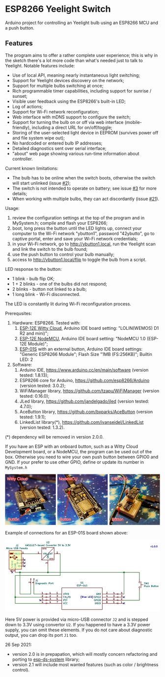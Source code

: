 # ESP8266 Yeelight Switch
Arduino project for controlling an Yeelight bulb using an ESP8266 MCU and a push button.

## Features
The program aims to offer a rather complete user experience; this is why in the sketch there's a lot more code than what's needed just to talk to Yeelight. Notable features include:

* Use of local API, meaning nearly instantaneous light switching;
* Support for Yeelight devices discovery on the network;
* Support for multiple bulbs switching at once;
* Rich programmable timer capabilities, including support for sunrise / sunset;
* Visible user feedback using the ESP8266's built-in LED;
* Log of actions;
* Support for Wi-Fi network reconfiguration;
* Web interface with mDNS support to configure the switch;
* Support for turning the bulb on or off via web interface (mobile-friendly), including a direct URL for on/off/toggle;
* Storing of the user-selected light device in EEPROM (survives power off and file system wipe out);
* No hardcoded or entered bulb IP addresses;
* Detailed diagnostics sent over serial interface;
* "about" web page showing various run-time information about controller.

Current known limitations:
* The bulb has to be online when the switch boots, otherwise the switch will start unlinked (issue [#2](https://github.com/denis-stepanov/esp8266-yeelight-switch/issues/2));
* The switch is not intended to operate on battery; see issue [#3](https://github.com/denis-stepanov/esp8266-yeelight-switch/issues/3) for more details;
* When working with multiple bulbs, they can act discordantly (issue [#21](https://github.com/denis-stepanov/esp8266-yeelight-switch/issues/21)).

Usage:
 1. review the configuration settings at the top of the program and in MySystem.h; compile and flash your ESP8266;
 2. boot, long press the button until the LED lights up, connect your computer to the Wi-Fi network "ybutton1", password "42ybutto", go to captive portal, enter and save your Wi-Fi network credentials;
 3. in your Wi-Fi network, go to http://ybutton1.local, run the Yeelight scan and link the switch to the bulb found;
 4. use the push button to control your bulb manually;
 5. access to http://ybutton1.local/flip to toggle the bulb from a script.
 
 LED response to the button:
 * 1 blink  - bulb flip OK;
 * 1 + 2 blinks - one of the bulbs did not respond;
 * 2 blinks - button not linked to a bulb;
 * 1 long blink - Wi-Fi disconnected.
 
 The LED is constantly lit during Wi-Fi reconfiguration process.
 
 Prerequsites:
 1. Hardware: ESP8266. Tested with:
    1. [ESP-12E Witty Cloud](https://www.instructables.com/Witty-Cloud-Module-Adapter-Board/), Arduino IDE board setting: "LOLIN(WEMOS) D1 R2 and mini)";
    2. [ESP-12E NodeMCU](https://www.make-it.ca/nodemcu-details-specifications/), Arduino IDE board setting: "NodeMCU 1.0 (ESP-12E Module)";
    3. [ESP-01S](https://diyprojects.io/esp01-get-started-arduino-platformio-ide-module-choose-pinout/) with an external button, Arduino IDE board settings: "Generic ESP8266 Module"; Flash Size "1MB (FS:256KB)"; Builtin LED: 2
 2. Software:
    1. Arduino IDE, https://www.arduino.cc/en/main/software (version tested: 1.8.13);
    2. ESP8266 core for Arduino, https://github.com/esp8266/Arduino (version tested: 3.0.2);
    3. WiFiManager library, https://github.com/tzapu/WiFiManager (version tested: 0.16.0);
    4. JLed library, https://github.com/jandelgado/jled (version tested: 4.7.0);
    5. AceButton library, https://github.com/bxparks/AceButton (version tested: 1.9.1);
    6. LinkedList library(*), https://github.com/ivanseidel/LinkedList (version tested: 1.3.2).

(*) dependency will be removed in version 2.0.0.
 
 If you have an ESP with an onboard button, such as a Witty Cloud Development board, or a NodeMCU, the program can be used out of the box. Otherwise you need to wire your own push button between GPIO0 and GND. If your prefer to use other GPIO, define or update its number in `MySystem.h`
 
 ![boards](data/images/boards.png)
 
 Example of connections for an ESP-01S board shown above:
 
 ![esp-01s schematic](data/images/schematic-esp-01s.png)
 
 Here 5V power is provided via micro-USB connector `J2` and is stepped down to 3.3V using convertor `U2`. If you happened to have a 3.3V power supply, you can omit these elements. If you do not care about diagnostic output, you can drop its port `J1` too.
 
 26 Sep 2021:
 * version 2.0 is in prepapation, which will mostly concern refactoring and porting to [esp-ds-system](https://github.com/denis-stepanov/esp-ds-system) library;
 * version 2.1 will include most wanted features (such as color / brightness control).
